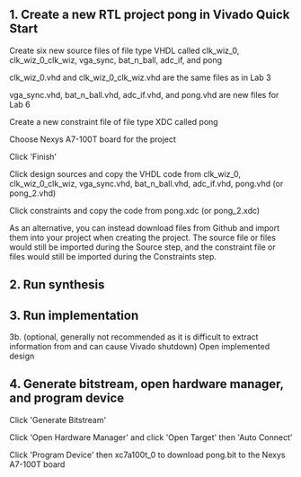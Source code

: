 ## 1. Create a new RTL project pong in Vivado Quick Start
Create six new source files of file type VHDL called clk_wiz_0, clk_wiz_0_clk_wiz, vga_sync, bat_n_ball, adc_if, and pong

clk_wiz_0.vhd and clk_wiz_0_clk_wiz.vhd are the same files as in Lab 3

vga_sync.vhd, bat_n_ball.vhd, adc_if.vhd, and pong.vhd are new files for Lab 6

Create a new constraint file of file type XDC called pong

Choose Nexys A7-100T board for the project

Click 'Finish'

Click design sources and copy the VHDL code from clk_wiz_0, clk_wiz_0_clk_wiz, vga_sync.vhd, bat_n_ball.vhd, adc_if.vhd, pong.vhd (or pong_2.vhd)

Click constraints and copy the code from pong.xdc (or pong_2.xdc)

As an alternative, you can instead download files from Github and import them into your project when creating the project. The source file or files would still be imported during the Source step, and the constraint file or files would still be imported during the Constraints step.

## 2. Run synthesis
## 3. Run implementation
3b. (optional, generally not recommended as it is difficult to extract information from and can cause Vivado shutdown) Open implemented design
## 4. Generate bitstream, open hardware manager, and program device
Click 'Generate Bitstream'

Click 'Open Hardware Manager' and click 'Open Target' then 'Auto Connect'

Click 'Program Device' then xc7a100t_0 to download pong.bit to the Nexys A7-100T board
